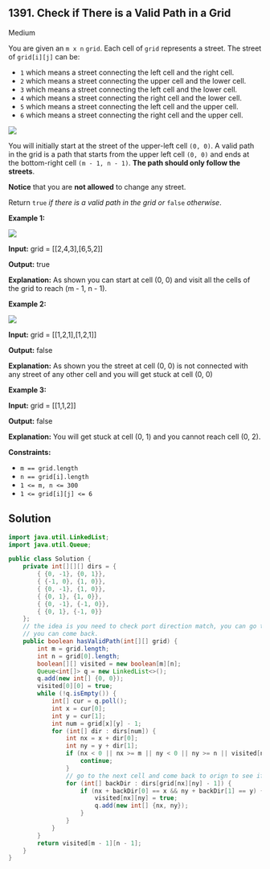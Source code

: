 ## 1391\. Check if There is a Valid Path in a Grid

Medium

You are given an `m x n` `grid`. Each cell of `grid` represents a street. The street of `grid[i][j]` can be:

*   `1` which means a street connecting the left cell and the right cell.
*   `2` which means a street connecting the upper cell and the lower cell.
*   `3` which means a street connecting the left cell and the lower cell.
*   `4` which means a street connecting the right cell and the lower cell.
*   `5` which means a street connecting the left cell and the upper cell.
*   `6` which means a street connecting the right cell and the upper cell.

![](https://assets.leetcode.com/uploads/2020/03/05/main.png)

You will initially start at the street of the upper-left cell `(0, 0)`. A valid path in the grid is a path that starts from the upper left cell `(0, 0)` and ends at the bottom-right cell `(m - 1, n - 1)`. **The path should only follow the streets**.

**Notice** that you are **not allowed** to change any street.

Return `true` _if there is a valid path in the grid or_ `false` _otherwise_.

**Example 1:**

![](https://assets.leetcode.com/uploads/2020/03/05/e1.png)

**Input:** grid = [[2,4,3],[6,5,2]]

**Output:** true

**Explanation:** As shown you can start at cell (0, 0) and visit all the cells of the grid to reach (m - 1, n - 1).

**Example 2:**

![](https://assets.leetcode.com/uploads/2020/03/05/e2.png)

**Input:** grid = [[1,2,1],[1,2,1]]

**Output:** false

**Explanation:** As shown you the street at cell (0, 0) is not connected with any street of any other cell and you will get stuck at cell (0, 0)

**Example 3:**

**Input:** grid = [[1,1,2]]

**Output:** false

**Explanation:** You will get stuck at cell (0, 1) and you cannot reach cell (0, 2).

**Constraints:**

*   `m == grid.length`
*   `n == grid[i].length`
*   `1 <= m, n <= 300`
*   `1 <= grid[i][j] <= 6`

## Solution

```java
import java.util.LinkedList;
import java.util.Queue;

public class Solution {
    private int[][][] dirs = {
        { {0, -1}, {0, 1}},
        { {-1, 0}, {1, 0}},
        { {0, -1}, {1, 0}},
        { {0, 1}, {1, 0}},
        { {0, -1}, {-1, 0}},
        { {0, 1}, {-1, 0}}
    };
    // the idea is you need to check port direction match, you can go to next cell and check whether
    // you can come back.
    public boolean hasValidPath(int[][] grid) {
        int m = grid.length;
        int n = grid[0].length;
        boolean[][] visited = new boolean[m][n];
        Queue<int[]> q = new LinkedList<>();
        q.add(new int[] {0, 0});
        visited[0][0] = true;
        while (!q.isEmpty()) {
            int[] cur = q.poll();
            int x = cur[0];
            int y = cur[1];
            int num = grid[x][y] - 1;
            for (int[] dir : dirs[num]) {
                int nx = x + dir[0];
                int ny = y + dir[1];
                if (nx < 0 || nx >= m || ny < 0 || ny >= n || visited[nx][ny]) {
                    continue;
                }
                // go to the next cell and come back to orign to see if port directions are same
                for (int[] backDir : dirs[grid[nx][ny] - 1]) {
                    if (nx + backDir[0] == x && ny + backDir[1] == y) {
                        visited[nx][ny] = true;
                        q.add(new int[] {nx, ny});
                    }
                }
            }
        }
        return visited[m - 1][n - 1];
    }
}
```